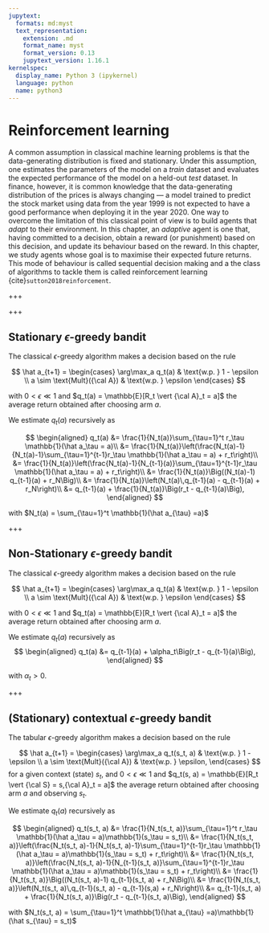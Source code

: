 ```yaml
---
jupytext:
  formats: md:myst
  text_representation:
    extension: .md
    format_name: myst
    format_version: 0.13
    jupytext_version: 1.16.1
kernelspec:
  display_name: Python 3 (ipykernel)
  language: python
  name: python3
---
```


# Reinforcement learning

A common assumption in classical machine learning problems is that
the data-generating distribution is fixed and stationary.
Under this assumption, one estimates the parameters of the model on a *train* dataset and
evaluates the expected performance of the model on a held-out *test* dataset.
In finance, however, it is common knowledge that the data-generating distribution of the prices is always changing —
a model trained to predict the stock market using data from the year 1999 is not expected to have a good performance
when deploying it in the year 2020.
One way to overcome the limitation of this classical point of view is to build agents that *adapt* to their environment.
In this chapter, an *adaptive* agent is one that, having committed to a decision,
obtain a reward (or punishment) based on this decision, and update its behaviour based on the reward.
In this chapter, we study agents whose goal is to maximise their expected future returns.
This mode of behaviour is called sequential decision making and a 
the class of algorithms to tackle them is called  reinforcement learning
{cite}`sutton2018reinforcement`.

+++

<!-- ## The RL components -->

<!-- ```{tikz}
\tikzstyle{reward}=[shape=circle,draw=blue!50,fill=blue!10]
\tikzstyle{action}=[shape=circle,draw=green,fill=green!10]
\tikzstyle{state}=[shape=circle,draw=red!50,fill=red!10]
\tikzstyle{gru}=[shape=rectangle,draw=black!50,fill=lime!10]
\tikzstyle{obs}=[shape=circle,draw=blue!50,fill=blue!10]
\tikzstyle{lightedge}=[<-,dotted]
\tikzstyle{mainstate}=[state,thick]
\tikzstyle{mainedge}=[<-,thick]

\node[reward] (r1) at (0,3) {$~r_{t}~$};%(3,2.5)

\node[] (sinit) at (-4,0) {$\dots$};
\node[state,scale=1] (s0) at (-2,0) {$S_{t-1}$};
\node[state,scale=1] (s1) at (0,0) {$~~S_{t}~$};
\node[state,scale=1] (s2) at (2,0) {$S_{t+1}$}; %(3,0)
\node[] (s3) at (4,0) {$\dots$};

\node[action] (a1) at (0,1.5) {$~a_{t}~$};%(1.5,1.25) 

\draw [->] (sinit) to (s0);
\draw [->] (s0) to (s1);
\draw [->] (s1) to (s2);
\draw [->] (s2) to (s3);

\draw [->] (s1) to (a1);
\draw [->] (a1) to (r1);
\draw [->] (a1) to  (s2);

\draw [->] (s2) to (r1);
\draw [->] (s1) to [out=165, in=165] (r1.west);
\draw [->] (a1) to (r1);
``` -->

+++

## Stationary $\epsilon$-greedy bandit

The classical $\epsilon$-greedy algorithm makes a decision based on the rule

$$
    \hat a_{t+1} =
    \begin{cases}
        \arg\max_a q_t(a) & \text{w.p. } 1 - \epsilon \\
        a \sim \text{Mult}({\cal A}) & \text{w.p. } \epsilon
    \end{cases}
$$


with $0 < \epsilon \ll 1$ and
$q_t(a) = \mathbb{E}[R_t \vert {\cal A}_t = a]$
the average return obtained after
choosing arm $a$.

We estimate $q_t(a)$ recursively as

$$
\begin{aligned}
q_t(a)
&= \frac{1}{N_t(a)}\sum_{\tau=1}^t r_\tau \mathbb{1}(\hat a_\tau = a)\\
&= \frac{1}{N_t(a)}\left(\frac{N_t(a)-1}{N_t(a)-1}\sum_{\tau=1}^{t-1}r_\tau \mathbb{1}(\hat a_\tau = a) + r_t\right)\\
&= \frac{1}{N_t(a)}\left(\frac{N_t(a)-1}{N_{t-1}(a)}\sum_{\tau=1}^{t-1}r_\tau \mathbb{1}(\hat a_\tau = a) + r_t\right)\\
&= \frac{1}{N_t(a)}\Big((N_t(a)-1) q_{t-1}(a) + r_N\Big)\\
&= \frac{1}{N_t(a)}\left(N_t(a)\,q_{t-1}(a) - q_{t-1}(a) + r_N\right)\\
&= q_{t-1}(a) + \frac{1}{N_t(a)}\Big(r_t - q_{t-1}(a)\Big),
\end{aligned}
$$

with $N_t(a) = \sum_{\tau=1}^t \mathbb{1}(\hat a_{\tau} =a)$

+++

## Non-Stationary $\epsilon$-greedy bandit

The classical $\epsilon$-greedy algorithm makes a decision based on the rule

$$
    \hat a_{t+1} =
    \begin{cases}
        \arg\max_a q_t(a) & \text{w.p. } 1 - \epsilon \\
        a \sim \text{Mult}({\cal A}) & \text{w.p. } \epsilon
    \end{cases}
$$


with $0 < \epsilon \ll 1$ and
$q_t(a) = \mathbb{E}[R_t \vert {\cal A}_t = a]$
the average return obtained after
choosing arm $a$.

We estimate $q_t(a)$ recursively as
$$
\begin{aligned}
q_t(a)
&= q_{t-1}(a) + \alpha_t\Big(r_t - q_{t-1}(a)\Big),
\end{aligned}
$$

with $\alpha_t > 0$.

+++

## (Stationary) contextual $\epsilon$-greedy bandit

The tabular $\epsilon$-greedy algorithm makes a decision based on the rule

$$
    \hat a_{t+1} =
    \begin{cases}
        \arg\max_a q_t(s_t, a) & \text{w.p. } 1 - \epsilon \\
        a \sim \text{Mult}({\cal A}) & \text{w.p. } \epsilon,
    \end{cases}
$$
for a given context (state) $s_t$, and
$0 < \epsilon \ll 1$ and
$q_t(s, a) = \mathbb{E}[R_t \vert {\cal S} = s,{\cal A}_t = a]$
the average return obtained after
choosing arm $a$ and observing $s_t$.

We estimate $q_t(a)$ recursively as

$$
\begin{aligned}
q_t(s_t, a)
&= \frac{1}{N_t(s_t, a)}\sum_{\tau=1}^t r_\tau \mathbb{1}(\hat a_\tau = a)\mathbb{1}(s_\tau = s_t)\\
&= \frac{1}{N_t(s_t, a)}\left(\frac{N_t(s_t, a)-1}{N_t(s_t, a)-1}\sum_{\tau=1}^{t-1}r_\tau \mathbb{1}(\hat a_\tau = a)\mathbb{1}(s_\tau = s_t) + r_t\right)\\
&= \frac{1}{N_t(s_t, a)}\left(\frac{N_t(s_t, a)-1}{N_{t-1}(s_t, a)}\sum_{\tau=1}^{t-1}r_\tau \mathbb{1}(\hat a_\tau = a)\mathbb{1}(s_\tau = s_t) + r_t\right)\\
&= \frac{1}{N_t(s_t, a)}\Big((N_t(s_t, a)-1) q_{t-1}(s_t, a) + r_N\Big)\\
&= \frac{1}{N_t(s_t, a)}\left(N_t(s_t, a)\,q_{t-1}(s_t, a) - q_{t-1}(s,a) + r_N\right)\\
&= q_{t-1}(s_t, a) + \frac{1}{N_t(s_t, a)}\Big(r_t - q_{t-1}(s_t, a)\Big),
\end{aligned}
$$

with $N_t(s_t, a) = \sum_{\tau=1}^t \mathbb{1}(\hat a_{\tau} =a)\mathbb{1}(\hat s_{\tau} = s_t)$

```{bibliography}
```
